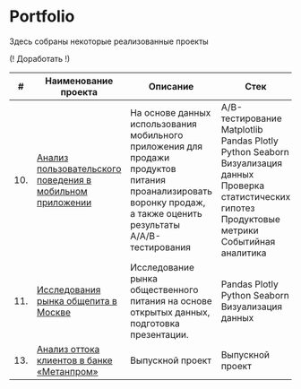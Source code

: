 # Portfolio

Здесь собраны некоторые реализованные проекты

(! Доработать !)

| #    | Наименование проекта                | Описание                                                     | Стек                                                         |
| ---- | ------------------------------------------------------------ | ------------------------------------------------------------ | ------------------------------------------------------------ |
| 10.  | [Анализ пользовательского поведения в мобильном приложении](https://github.com/Aleks-Antonov/Portfolio/tree/main/10.%20%D0%90%D0%BD%D0%B0%D0%BB%D0%B8%D0%B7%20%D0%BF%D0%BE%D0%BB%D1%8C%D0%B7%D0%BE%D0%B2%D0%B0%D1%82%D0%B5%D0%BB%D1%8C%D1%81%D0%BA%D0%BE%D0%B3%D0%BE%20%D0%BF%D0%BE%D0%B2%D0%B5%D0%B4%D0%B5%D0%BD%D0%B8%D1%8F%20%D0%B2%20%D0%BC%D0%BE%D0%B1%D0%B8%D0%BB%D1%8C%D0%BD%D0%BE%D0%BC%20%D0%BF%D1%80%D0%B8%D0%BB%D0%BE%D0%B6%D0%B5%D0%BD%D0%B8%D0%B8) | На основе данных использования мобильного приложения для продажи продуктов питания проанализировать воронку продаж, а также оценить результаты A/A/B-тестирования | A/B-тестирование Matplotlib Pandas Plotly Python Seaborn Визуализация данных Проверка статистических гипотез Продуктовые метрики Событийная аналитика |
| 11.  | [Исследования рынка общепита в Москве](https://github.com/aq2003/Portfolio/tree/main/Taxi%20Service) | Исследование рынка общественного питания на основе открытых данных, подготовка презентации. | Pandas Plotly Python Seaborn Визуализация данных |
| 13.  | [Анализ оттока клиентов в банке «Метанпром»](https://github.com/aq2003/Portfolio/tree/main/Analyzing%20Texts) | Выпускной проект | Выпускной проект |
